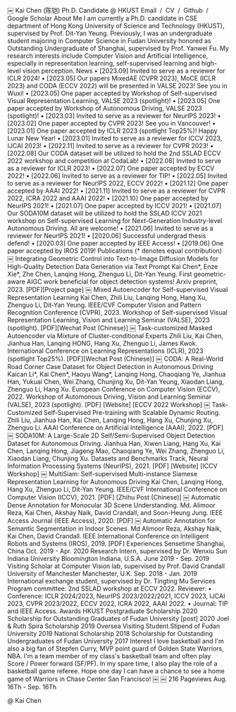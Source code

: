 ￼ 
Kai Chen (陈铠)
Ph.D. Candidate @ HKUST
Email  /  CV  /  Github  /  Google Scholar 
About Me 
I am currently a Ph.D. candidate in CSE department of Hong Kong University of Science and Technology (HKUST), supervised by Prof. Dit-Yan Yeung. Previously, I was an undergraduate student majoring in Computer Science in Fudan University honored as Outstanding Undergraduate of Shanghai, supervised by Prof. Yanwei Fu. My research interests include Computer Vision and Artificial Intelligence, especially in representation learning, self-supervised learning and high-level vision perception. 
News 
	•	[2023.09] Invited to serve as a reviewer for ICLR 2024! 
	•	[2023.05] Our papers MixedAE (CVPR 2023), MoCE (ICLR 2023) and CODA (ECCV 2022) will be presented in VALSE 2023! See you in Wuxi! 
	•	[2023.05] One paper accepted by Workshop of Self-supervised Visual Representation Learning, VALSE 2023 (spotlight)! 
	•	[2023.05] One paper accepted by Workshop of Autonomous Driving, VALSE 2023 (spotlight)! 
	•	[2023.03] Invited to serve as a reviewer for NeurIPS 2023! 
	•	[2023.02] One paper accepted by CVPR 2023! See you in Vancouver! 
	•	[2023.01] One paper accepted by ICLR 2023 (spotlight Top25%)! Happy Lunar New Year! 
	•	[2023.01] Invited to serve as a reviewer for ICCV 2023, IJCAI 2023! 
	•	[2022.11] Invited to serve as a reviewer for CVPR 2023! 
	•	[2022.08] Our CODA dataset will be utilized to hold the 2nd SSLAD ECCV 2022 workshop and competition at CodaLab! 
	•	[2022.08] Invited to serve as a reviewer for ICLR 2023! 
	•	[2022.07] One paper accepted by ECCV 2022! 
	•	[2022.06] Invited to serve as a reviewer for TIP! 
	•	[2022.05] Invited to serve as a reviewer for NeurIPS 2022, ECCV 2022! 
	•	[2021.12] One paper accepted by AAAI 2022! 
	•	[2021.11] Invited to serve as a reviewer for CVPR 2022, ICRA 2022 and AAAI 2022! 
	•	[2021.10] One paper accepted by NeurIPS 2021! 
	•	[2021.07] One paper accepted by ICCV 2021! 
	•	[2021.07] Our SODA10M dataset will be utilized to hold the SSLAD ICCV 2021 workshop on Self-supervised Learning for Next-Generation Industry-level Autonomous Driving. All are welcome! 
	•	[2021.06] Invited to serve as a reviewer for NeurIPS 2021! 
	•	[2020.06] Successful undergrad thesis defend! 
	•	[2020.03] One paper accepted by IEEE Access! 
	•	[2019.06] One paper accepted by IROS 2019! 
Publications 
(* denotes equal contribution)
￼ 
Integrating Geometric Control into Text-to-Image Diffusion Models for High-Quality Detection Data Generation via Text Prompt 
Kai Chen*, Enze Xie*, Zhe Chen, Lanqing Hong, Zhenguo Li, Dit-Yan Yeung.
First geometric-aware AIGC work beneficial for object detection systems!
Arxiv preprint, 2023.
[PDF][Project page] 
￼ 
Mixed Autoencoder for Self-supervised Visual Representation Learning 
Kai Chen, Zhili Liu, Lanqing Hong, Hang Xu, Zhenguo Li, Dit-Yan Yeung.
IEEE/CVF Computer Vision and Pattern Recognition Conference (CVPR), 2023.
Workshop of Self-supervised Visual Representation Learning, Vision and Learning Seminar (VALSE), 2023 (spotlight).
[PDF][Wechat Post (Chinese)] 
￼ 
Task-customized Masked Autoencoder via Mixture of Cluster-conditional Experts 
Zhili Liu, Kai Chen, Jianhua Han, Lanqing HONG, Hang Xu, Zhenguo Li, James Kwok.
International Conference on Learning Representations (ICLR), 2023 (spotlight Top25%).
[PDF][Wechat Post (Chinese)] 
￼ 
CODA: A Real-World Road Corner Case Dataset for Object Detection in Autonomous Driving 
Kaican Li*, Kai Chen*, Haoyu Wang*, Lanqing Hong, Chaoqiang Ye, Jianhua Han, Yukuai Chen, Wei Zhang, Chunjing Xu, Dit-Yan Yeung, Xiaodan Liang, Zhenguo Li, Hang Xu.
European Conference on Computer Vision (ECCV), 2022.
Workshop of Automonous Driving, Vision and Learning Seminar (VALSE), 2023 (spotlight).
[PDF] [Website] [ECCV 2022 Workshop] 
￼ 
Task-Customized Self-Supervised Pre-training with Scalable Dynamic Routing. 
Zhili Liu, Jianhua Han, Kai Chen, Lanqing Hong, Hang Xu, Chunjing Xu, Zhenguo Li.
AAAI Conference on Artificial Intelligence (AAAI), 2022.
[PDF] 
￼ 
SODA10M: A Large-Scale 2D Self/Semi-Supervised Object Detection Dataset for Autonomous Driving. 
Jianhua Han, Xiwen Liang, Hang Xu, Kai Chen, Lanqing Hong, Jiageng Mao, Chaoqiang Ye, Wei Zhang, Zhenguo Li, Xiaodan Liang, Chunjing Xu.
Datasets and Benchmarks Track, Neural Information Processing Systems (NeurIPS), 2021.
[PDF] [Website] [ICCV Workshop] 
￼ 
MultiSiam: Self-supervised Multi-instance Siamese Representation Learning for Autonomous Driving 
Kai Chen, Lanqing Hong, Hang Xu, Zhenguo Li, Dit-Yan Yeung.
IEEE/CVF International Conference on Computer Vision (ICCV), 2021.
[PDF] [Zhihu Post (Chinese)] 
￼ 
Automatic Dense Annotation for Monocular 3D Scene Understanding. 
Md. Alimoor Reza, Kai Chen, Akshay Naik, David Crandall, and Soon-Heung Jung.
IEEE Access Journal (IEEE Access), 2020.
[PDF] 
￼ 
Automatic Annotation for Semantic Segmentation in Indoor Scenes. 
Md Alimoor Reza, Akshay Naik, Kai Chen, David Crandall.
IEEE International Conference on Intelligent Robots and Systems (IROS), 2019.
[PDF] 
Experiences 
Sensetime 
Shanghai, China
Oct. 2019 - Apr. 2020
Research Intern, supervised by Dr. Wenxiu Sun 
Indiana University Bloomington 
Indiana, U.S.A.
June 2019 - Sep. 2019
Visiting Scholar at Computer Vision lab, supervised by Prof. David Crandall 
University of Manchester 
Manchester, U.K.
Sep. 2018 - Jan. 2019
International exchange student, supervised by Dr. Tingting Mu 
Services 
Program committee: 2nd SSLAD workshop at ECCV 2022.
Reviewer:
	•	Conference: ICLR 2024/2023, NeurIPS 2023/2022/2021, ICCV 2023, IJCAI 2023, CVPR 2023/2022, ECCV 2022, ICRA 2022, AAAI 2022.
	•	Journal: TIP and IEEE Access.
Awards 
HKUST Postgraduate Scholarship
2020
Scholarship for Outstanding Graduates of Fudan University [post]
2020
Joel & Ruth Spira Scholarship
2019
Oversea Visiting Student Stipend of Fudan University
2019
National Scholarship
2018
Scholarship for Outstanding Undergraduates of Fudan University
2017
Interest 
I love basketball and I'm also a big fan of Stepfen Curry, MVP point guard of Golden State Warriors, NBA. I'm a team member of my class's basketball team and often play Score / Power forward (SF/PF). In my spare time, I also play the role of a basketball game referee. Hope one day I can have a chance to see a home game of Warriors in Chase Center San Francisco! 
￼ 
￼ 
216 Pageviews
Aug. 16Th - Sep. 16Th




@ Kai Chen 
